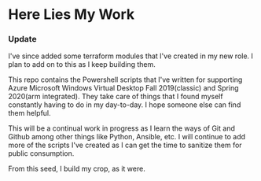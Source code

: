 # Here Lies My Work

### Update

I've since added some terraform modules that I've created in my new role. I plan to add on to this as I keep building them.


This repo contains the Powershell scripts that I've written for supporting Azure Microsoft Windows Virtual Desktop Fall 2019(classic) and Spring 2020(arm integrated). They take care of things that I found myself constantly having to do in my day-to-day. I hope someone else can find them helpful. 

This will be a continual work in progress as I learn the ways of Git and Github among other things like Python, Ansible, etc. I will continue to add more of the scripts I've created as I can get the time to sanitize them for public consumption. 

From this seed, I build my crop, as it were. 
